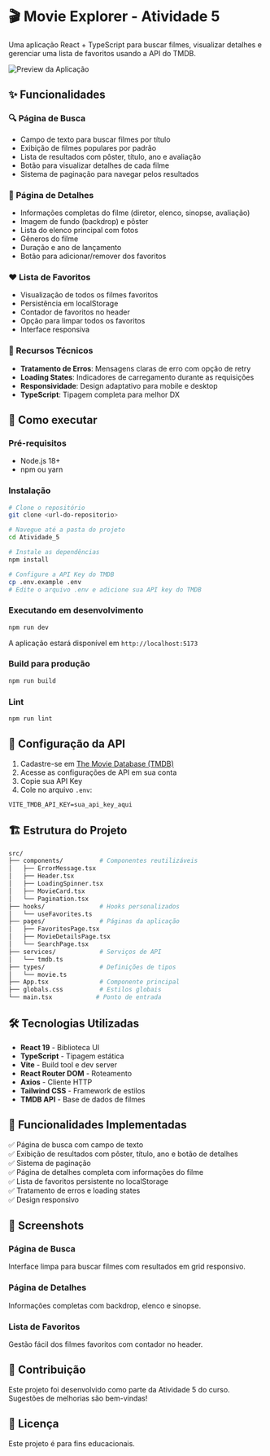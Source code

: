 # 🎬 Movie Explorer - Atividade 5

Uma aplicação React + TypeScript para buscar filmes, visualizar detalhes e gerenciar uma lista de favoritos usando a API do TMDB.

![Preview da Aplicação](https://via.placeholder.com/800x400/1F2937/F3F4F6?text=Movie+Explorer+Preview)

## ✨ Funcionalidades

### 🔍 Página de Busca

- Campo de texto para buscar filmes por título
- Exibição de filmes populares por padrão
- Lista de resultados com pôster, título, ano e avaliação
- Botão para visualizar detalhes de cada filme
- Sistema de paginação para navegar pelos resultados

### 📱 Página de Detalhes

- Informações completas do filme (diretor, elenco, sinopse, avaliação)
- Imagem de fundo (backdrop) e pôster
- Lista do elenco principal com fotos
- Gêneros do filme
- Duração e ano de lançamento
- Botão para adicionar/remover dos favoritos

### ❤️ Lista de Favoritos

- Visualização de todos os filmes favoritos
- Persistência em localStorage
- Contador de favoritos no header
- Opção para limpar todos os favoritos
- Interface responsiva

### 🔧 Recursos Técnicos

- **Tratamento de Erros**: Mensagens claras de erro com opção de retry
- **Loading States**: Indicadores de carregamento durante as requisições
- **Responsividade**: Design adaptativo para mobile e desktop
- **TypeScript**: Tipagem completa para melhor DX

## 🚀 Como executar

### Pré-requisitos

- Node.js 18+
- npm ou yarn

### Instalação

```bash
# Clone o repositório
git clone <url-do-repositorio>

# Navegue até a pasta do projeto
cd Atividade_5

# Instale as dependências
npm install

# Configure a API Key do TMDB
cp .env.example .env
# Edite o arquivo .env e adicione sua API key do TMDB
```

### Executando em desenvolvimento

```bash
npm run dev
```

A aplicação estará disponível em `http://localhost:5173`

### Build para produção

```bash
npm run build
```

### Lint

```bash
npm run lint
```

## 🔑 Configuração da API

1. Cadastre-se em [The Movie Database (TMDB)](https://www.themoviedb.org/)
2. Acesse as configurações de API em sua conta
3. Copie sua API Key
4. Cole no arquivo `.env`:

```env
VITE_TMDB_API_KEY=sua_api_key_aqui
```

## 🏗️ Estrutura do Projeto

```bash
src/
├── components/          # Componentes reutilizáveis
│   ├── ErrorMessage.tsx
│   ├── Header.tsx
│   ├── LoadingSpinner.tsx
│   ├── MovieCard.tsx
│   └── Pagination.tsx
├── hooks/               # Hooks personalizados
│   └── useFavorites.ts
├── pages/               # Páginas da aplicação
│   ├── FavoritesPage.tsx
│   ├── MovieDetailsPage.tsx
│   └── SearchPage.tsx
├── services/            # Serviços de API
│   └── tmdb.ts
├── types/               # Definições de tipos
│   └── movie.ts
├── App.tsx              # Componente principal
├── globals.css          # Estilos globais
└── main.tsx            # Ponto de entrada
```

## 🛠️ Tecnologias Utilizadas

- **React 19** - Biblioteca UI
- **TypeScript** - Tipagem estática
- **Vite** - Build tool e dev server
- **React Router DOM** - Roteamento
- **Axios** - Cliente HTTP
- **Tailwind CSS** - Framework de estilos
- **TMDB API** - Base de dados de filmes

## 🎯 Funcionalidades Implementadas

✅ Página de busca com campo de texto  
✅ Exibição de resultados com pôster, título, ano e botão de detalhes  
✅ Sistema de paginação  
✅ Página de detalhes completa com informações do filme  
✅ Lista de favoritos persistente no localStorage  
✅ Tratamento de erros e loading states  
✅ Design responsivo  

## 📱 Screenshots

### Página de Busca

Interface limpa para buscar filmes com resultados em grid responsivo.

### Página de Detalhes

Informações completas com backdrop, elenco e sinopse.

### Lista de Favoritos

Gestão fácil dos filmes favoritos com contador no header.

## 🤝 Contribuição

Este projeto foi desenvolvido como parte da Atividade 5 do curso. Sugestões de melhorias são bem-vindas!

## 📄 Licença

Este projeto é para fins educacionais.
